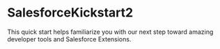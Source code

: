 # SalesforceKickstart2
This quick start helps familiarize you with our next step toward amazing developer tools and Salesforce Extensions.
